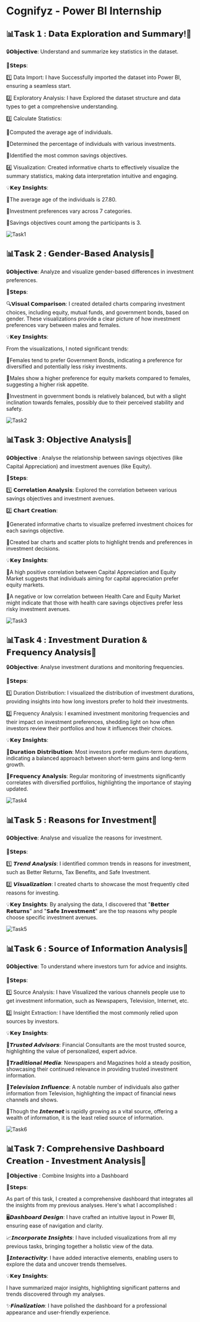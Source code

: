 # Cognifyz - Power BI Internship


## 📊𝗧𝗮𝘀𝗸 𝟭 : 𝗗𝗮𝘁𝗮 𝗘𝘅𝗽𝗹𝗼𝗿𝗮𝘁𝗶𝗼𝗻 𝗮𝗻𝗱 𝗦𝘂𝗺𝗺𝗮𝗿𝘆!🚀
🔒𝗢𝗯𝗷𝗲𝗰𝘁𝗶𝘃𝗲: Understand and summarize key statistics in the dataset.

🎯𝗦𝘁𝗲𝗽𝘀:

1️⃣ Data Import: I have Successfully imported the dataset into Power BI, ensuring a seamless start.

2️⃣ Exploratory Analysis: I have Explored the dataset structure and data types to get a comprehensive understanding.

3️⃣ Calculate Statistics:

 🔹Computed the average age of individuals.

 🔹Determined the percentage of individuals with various investments.

 🔹Identified the most common savings objectives.

4️⃣ Visualization: Created informative charts to effectively visualize the summary statistics, making data interpretation intuitive and engaging.

💡𝗞𝗲𝘆 𝗜𝗻𝘀𝗶𝗴𝗵𝘁𝘀:

🔸The average age of the individuals is 27.80.

🔸Investment preferences vary across 7 categories.

🔸Savings objectives count among the participants is 3.

![Task1](https://github.com/user-attachments/assets/df8bb7e7-14de-44c6-a7cf-705226fc3762)

## 📊𝗧𝗮𝘀𝗸 𝟮 : 𝗚𝗲𝗻𝗱𝗲𝗿-𝗕𝗮𝘀𝗲𝗱 𝗔𝗻𝗮𝗹𝘆𝘀𝗶𝘀🚀
🔒𝗢𝗯𝗷𝗲𝗰𝘁𝗶𝘃𝗲: Analyze and visualize gender-based differences in investment preferences.

🎯𝗦𝘁𝗲𝗽𝘀:

🔍𝗩𝗶𝘀𝘂𝗮𝗹 𝗖𝗼𝗺𝗽𝗮𝗿𝗶𝘀𝗼𝗻:
I created detailed charts comparing investment choices, including equity, mutual funds, and government bonds, based on gender. These visualizations provide a clear picture of how investment preferences vary between males and females.

💡𝗞𝗲𝘆 𝗜𝗻𝘀𝗶𝗴𝗵𝘁𝘀:

From the visualizations, I noted significant trends:

🔸Females tend to prefer Government Bonds, indicating a preference for diversified and potentially less risky investments.

🔸Males show a higher preference for equity markets compared to females, suggesting a higher risk appetite.

🔸Investment in government bonds is relatively balanced, but with a slight inclination towards females, possibly due to their perceived stability and safety.

![Task2](https://github.com/user-attachments/assets/6f95f2be-be9c-44f8-acd0-46d92bc8d85f)


## 📊𝗧𝗮𝘀𝗸 𝟯: 𝗢𝗯𝗷𝗲𝗰𝘁𝗶𝘃𝗲 𝗔𝗻𝗮𝗹𝘆𝘀𝗶𝘀🚀
🔒𝗢𝗯𝗷𝗲𝗰𝘁𝗶𝘃𝗲 : Analyse the relationship between savings objectives (like Capital Appreciation) and investment avenues (like Equity).

🎯𝗦𝘁𝗲𝗽𝘀:

1️⃣ 𝗖𝗼𝗿𝗿𝗲𝗹𝗮𝘁𝗶𝗼𝗻 𝗔𝗻𝗮𝗹𝘆𝘀𝗶𝘀: Explored the correlation between various savings objectives and investment avenues.

2️⃣ 𝗖𝗵𝗮𝗿𝘁 𝗖𝗿𝗲𝗮𝘁𝗶𝗼𝗻:

 🔹Generated informative charts to visualize preferred investment choices for each savings objective.

 🔹Created bar charts and scatter plots to highlight trends and preferences in investment decisions.

💡𝗞𝗲𝘆 𝗜𝗻𝘀𝗶𝗴𝗵𝘁𝘀:


🔸A high positive correlation between Capital Appreciation and Equity Market suggests that individuals aiming for capital appreciation prefer equity markets.

🔸A negative or low correlation between Health Care and Equity Market might indicate that those with health care savings objectives prefer less risky investment avenues.

![Task3](https://github.com/user-attachments/assets/b51154a4-a7d2-449d-88ec-c011310cc07e)

## 📊𝗧𝗮𝘀𝗸 𝟰 : 𝗜𝗻𝘃𝗲𝘀𝘁𝗺𝗲𝗻𝘁 𝗗𝘂𝗿𝗮𝘁𝗶𝗼𝗻 & 𝗙𝗿𝗲𝗾𝘂𝗲𝗻𝗰𝘆 𝗔𝗻𝗮𝗹𝘆𝘀𝗶𝘀🚀
🔒𝗢𝗯𝗷𝗲𝗰𝘁𝗶𝘃𝗲: Analyse investment durations and monitoring frequencies.

🎯𝗦𝘁𝗲𝗽𝘀:


1️⃣ Duration Distribution: I visualized the distribution of investment durations, providing insights into how long investors prefer to hold their investments.

2️⃣ Frequency Analysis: I examined investment monitoring frequencies and their impact on investment preferences, shedding light on how often investors review their portfolios and how it influences their choices.

💡𝗞𝗲𝘆 𝗜𝗻𝘀𝗶𝗴𝗵𝘁𝘀:

🔸𝗗𝘂𝗿𝗮𝘁𝗶𝗼𝗻 𝗗𝗶𝘀𝘁𝗿𝗶𝗯𝘂𝘁𝗶𝗼𝗻: Most investors prefer medium-term durations, indicating a balanced approach between short-term gains and long-term growth.

🔸𝗙𝗿𝗲𝗾𝘂𝗲𝗻𝗰𝘆 𝗔𝗻𝗮𝗹𝘆𝘀𝗶𝘀: Regular monitoring of investments significantly correlates with diversified portfolios, highlighting the importance of staying updated.

![Task4](https://github.com/user-attachments/assets/6e1e53e4-6cd4-46ec-a099-a2ad3a37bbe5)


## 📊𝗧𝗮𝘀𝗸 𝟱 : 𝗥𝗲𝗮𝘀𝗼𝗻𝘀 𝗳𝗼𝗿 𝗜𝗻𝘃𝗲𝘀𝘁𝗺𝗲𝗻t🚀
🔒𝗢𝗯𝗷𝗲𝗰𝘁𝗶𝘃𝗲: Analyse and visualize the reasons for investment.

🎯𝗦𝘁𝗲𝗽𝘀:

1️⃣ 𝙏𝙧𝙚𝙣𝙙 𝘼𝙣𝙖𝙡𝙮𝙨𝙞𝙨: I identified common trends in reasons for investment, such as Better Returns, Tax Benefits, and Safe Investment.

2️⃣ 𝙑𝙞𝙨𝙪𝙖𝙡𝙞𝙯𝙖𝙩𝙞𝙤𝙣: I created charts to showcase the most frequently cited reasons for investing.

💡𝗞𝗲𝘆 𝗜𝗻𝘀𝗶𝗴𝗵𝘁𝘀: By analysing the data, I discovered that "𝗕𝗲𝘁𝘁𝗲𝗿 𝗥𝗲𝘁𝘂𝗿𝗻𝘀" and "𝗦𝗮𝗳𝗲 𝗜𝗻𝘃𝗲𝘀𝘁𝗺𝗲𝗻𝘁" are the top reasons why people choose specific investment avenues.

![Task5](https://github.com/user-attachments/assets/6da10742-9f11-4bf7-9d2b-70c9fde1d967)


## 📊𝗧𝗮𝘀𝗸 𝟲 : 𝗦𝗼𝘂𝗿𝗰𝗲 𝗼𝗳 𝗜𝗻𝗳𝗼𝗿𝗺𝗮𝘁𝗶𝗼𝗻 𝗔𝗻𝗮𝗹𝘆𝘀𝗶𝘀🚀
🔒𝗢𝗯𝗷𝗲𝗰𝘁𝗶𝘃𝗲: To understand where investors turn for advice and insights.

🎯𝗦𝘁𝗲𝗽𝘀:


1️⃣ Source Analysis: I have Visualized the various channels people use to get investment information, such as Newspapers, Television, Internet, etc.


2️⃣ Insight Extraction: I have Identified the most commonly relied upon sources by investors.

💡𝗞𝗲𝘆 𝗜𝗻𝘀𝗶𝗴𝗵𝘁𝘀:

🔸𝙏𝙧𝙪𝙨𝙩𝙚𝙙 𝘼𝙙𝙫𝙞𝙨𝙤𝙧𝙨: Financial Consultants are the most trusted source, highlighting the value of personalized, expert advice.

🔸𝙏𝙧𝙖𝙙𝙞𝙩𝙞𝙤𝙣𝙖𝙡 𝙈𝙚𝙙𝙞𝙖: Newspapers and Magazines hold a steady position, showcasing their continued relevance in providing trusted investment information.

🔸𝙏𝙚𝙡𝙚𝙫𝙞𝙨𝙞𝙤𝙣 𝙄𝙣𝙛𝙡𝙪𝙚𝙣𝙘𝙚: A notable number of individuals also gather information from Television, highlighting the impact of financial news channels and shows.


🔸Though the 𝙄𝙣𝙩𝙚𝙧𝙣𝙚𝙩 is rapidly growing as a vital source, offering a wealth of information, it is the least relied source of information.

![Task6](https://github.com/user-attachments/assets/1c83fb29-c973-4cb9-a205-452665f6ddcb)


## 📊𝗧𝗮𝘀𝗸 𝟳: 𝗖𝗼𝗺𝗽𝗿𝗲𝗵𝗲𝗻𝘀𝗶𝘃𝗲 𝗗𝗮𝘀𝗵𝗯𝗼𝗮𝗿𝗱 𝗖𝗿𝗲𝗮𝘁𝗶𝗼𝗻 - 𝗜𝗻𝘃𝗲𝘀𝘁𝗺𝗲𝗻𝘁 𝗔𝗻𝗮𝗹𝘆𝘀𝗶𝘀🚀
📌𝗢𝗯𝗷𝗲𝗰𝘁𝗶𝘃𝗲 : Combine Insights into a Dashboard

🎯𝗦𝘁𝗲𝗽𝘀: 

As part of this task, I created a comprehensive dashboard that integrates all the insights from my previous analyses. Here's what I accomplished :

🖥️𝘿𝙖𝙨𝙝𝙗𝙤𝙖𝙧𝙙 𝘿𝙚𝙨𝙞𝙜𝙣: I have crafted an intuitive layout in Power BI, ensuring ease of navigation and clarity.

📈𝙄𝙣𝙘𝙤𝙧𝙥𝙤𝙧𝙖𝙩𝙚 𝙄𝙣𝙨𝙞𝙜𝙝𝙩𝙨: I have included visualizations from all my previous tasks, bringing together a holistic view of the data.

🔄𝙄𝙣𝙩𝙚𝙧𝙖𝙘𝙩𝙞𝙫𝙞𝙩𝙮: I have added interactive elements, enabling users to explore the data and uncover trends themselves.

💡𝗞𝗲𝘆 𝗜𝗻𝘀𝗶𝗴𝗵𝘁𝘀: 

I have summarized major insights, highlighting significant patterns and trends discovered through my analyses.

✨𝙁𝙞𝙣𝙖𝙡𝙞𝙯𝙖𝙩𝙞𝙤𝙣: I have polished the dashboard for a professional appearance and user-friendly experience.